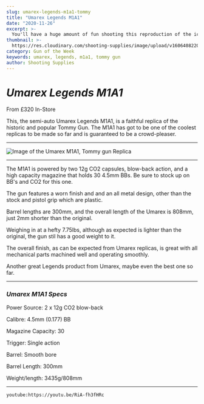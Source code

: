 ```yaml
---
slug: umarex-legends-m1a1-tommy
title: "Umarex Legends M1A1"
date: "2020-11-26"
excerpt: >-
  You'll have a huge amount of fun shooting this reproduction of the iconic Tommy gun.
thumbnail: >-
  https://res.cloudinary.com/shooting-supplies/image/upload/v1606408220/Blog/umarex-legends-tommy/Umarex-Legends-M1A1-insta_fft5ug.png
category: Gun of the Week
keywords: umarex, legends, m1a1, tommy gun
author: Shooting Supplies
---
```


# **_Umarex Legends M1A1_**

From £320 In-Store

This, the semi-auto Umarex Legends M1A1, is a faithful replica of the historic and popular Tommy Gun. The M1A1 has got to be one of the coolest replicas to be made so far and is guaranteed to be a crowd-pleaser.

---

![Image of the Umarex M1A1, Tommy gun Replica](https://res.cloudinary.com/shooting-supplies/image/upload/v1606408151/Blog/umarex-legends-tommy/5.8390_M1A1_links_ret_936_400_0_jk80pq.webp)

---

The M1A1 is powered by two 12g CO2 capsules, blow-back action, and a high capacity magazine that holds 30 4.5mm BBs. Be sure to stock up on BB's and CO2 for this one.

The gun features a worn finish and and an all metal design, other than the stock and pistol grip which are plastic.

Barrel lengths are 300mm, and the overall length of the Umarex is 808mm, just 2mm shorter than the original.

Weighing in at a hefty 7.75lbs, although as expected is lighter than the original, the gun stil has a good weight to it.

The overall finish, as can be expected from Umarex replicas, is great with all mechanical parts machined well and operating smoothly.

Another great Legends product from Umarex, maybe even the best one so far.

---

### **_Umarex M1A1 Specs_**

Power Source: 2 x 12g CO2 blow-back

Calibre: 4.5mm (0.177) BB

Magazine Capacity: 30

Trigger: Single action

Barrel: Smooth bore

Barrel Length: 300mm

Weight/length: 3435g/808mm

---

`youtube:https://youtu.be/RiA-fh3fHRc`
